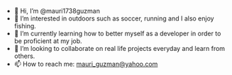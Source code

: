 - 👋 Hi, I’m @mauri1738guzman
- 👀 I’m interested in outdoors such as soccer, running and I also enjoy fishing. 
- 🌱 I’m currently learning how to better myself as a developer in order to be proficient at my job.
- 💞️ I’m looking to collaborate on real life projects everyday and learn from others. 
- 📫 How to reach me: mauri_guzman@yahoo.com

<!---

--->
